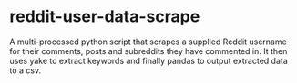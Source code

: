 # reddit-user-data-scrape
A multi-processed python script that scrapes a supplied Reddit username for their comments, posts and subreddits they have commented in. 
It then uses yake to extract keywords and finally pandas to output extracted data to a csv.
